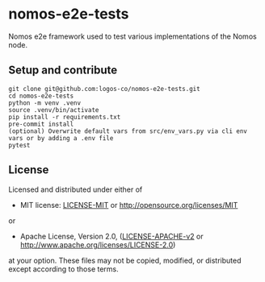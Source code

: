 # nomos-e2e-tests

Nomos e2e framework used to test various implementations of the Nomos node.

## Setup and contribute

```shell
git clone git@github.com:logos-co/nomos-e2e-tests.git
cd nomos-e2e-tests
python -m venv .venv
source .venv/bin/activate
pip install -r requirements.txt
pre-commit install
(optional) Overwrite default vars from src/env_vars.py via cli env vars or by adding a .env file
pytest
```

## License

Licensed and distributed under either of

- MIT license: [LICENSE-MIT](https://github.com/waku-org/js-waku/blob/master/LICENSE-MIT) or http://opensource.org/licenses/MIT

or

- Apache License, Version 2.0, ([LICENSE-APACHE-v2](https://github.com/waku-org/js-waku/blob/master/LICENSE-APACHE-v2) or http://www.apache.org/licenses/LICENSE-2.0)

at your option. These files may not be copied, modified, or distributed except according to those terms.
